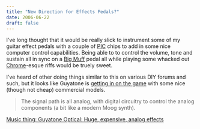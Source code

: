 ```yaml
---
title: "New Direction for Effects Pedals?"
date: 2006-06-22
draft: false
---
```

I've long thought that it would be really slick to instrument some of my guitar effect pedals with a couple of [PIC](https://web.archive.org/web/20070613015007/http://www.microchip.com/stellent/idcplg?IdcService=SS_GET_PAGE&nodeId=74) chips to add in some nice computer control capabilities. Being able to to control the volume, tone and sustain all in sync on a [Big Muff](https://www.wikiwand.com/en/Big_Muff) pedal all while playing some whacked out [Chrome](https://www.wikiwand.com/en/Chrome_(band))-esque riffs would be truely sweet.

I've heard of other doing things similar to this on various DIY forums and such, but it looks like Guyatone is [getting in on the game](https://musicthing.blogspot.com/2006/06/guyatone-optical-huge-expensive-analog.html) with some nice (though not cheap) commercial models.

> The signal path is all analog, with digital circuitry to control the analog components (a bit like a modern Moog synth).

[Music thing: Guyatone Optical: Huge, expensive, analog effects](https://musicthing.blogspot.com/2006/06/guyatone-optical-huge-expensive-analog.html)
